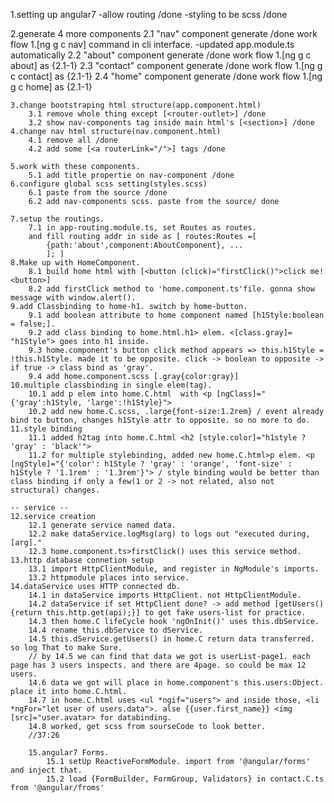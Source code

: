 1.setting up angular7
    -allow routing  /done
    -styling to be scss /done

2.generate 4 more components
    2.1 "nav" component generate /done
        work flow
        1.[ng g c nav] command in cli interface.
            -updated app.module.ts automatically
    2.2 "about" component generate /done
        work flow
        1.[ng g c about] as {2.1-1}
    2.3 "contact" component generate /done
        work flow
        1.[ng g c contact] as {2.1-1}
    2.4 "home" component generate /done
        work flow
        1.[ng g c home] as {2.1-1}

    3.change bootstraping html structure(app.component.html)
        3.1 remove whole thing except [<router-outlet>] /done
        3.2 show nav-components tag inside main html's [<section>] /done
    4.change nav html structure(nav.component.html)
        4.1 remove all /done
        4.2 add some [<a routerLink="/">] tags /done
    
    5.work with these components.
        5.1 add title propertie on nav-component /done
    6.configure global scss setting(styles.scss)
        6.1 paste from the source /done
        6.2 add nav-components scss. paste from the source/ done
    
    7.setup the routings.
        7.1 in app-routing.module.ts, set Routes as routes.
        and fill routing addr in side as [ routes:Routes =[
            {path:'about',component:AboutComponent}, ...
            ]; ]
    8.Make up with HomeComponent.
        8.1 build home html with [<button (click)="firstClick()">click me!<button>]
        8.2 add firstClick method to 'home.component.ts'file. gonna show message with window.alert().
    9.add Classbinding to home-h1. switch by home-button.
        9.1 add boolean attribute to home component named [h1Style:boolean = false;].
        9.2 add class binding to home.html.h1> elem. <[class.gray]= "h1Style"> goes into h1 inside.
        9.3 home.component's button click method appears => this.h1Style = !this.h1Style. made it to be opposite. click -> boolean to opposite -> if true -> class bind as 'gray'.
        9.4 add home.component.scss [.gray{color:gray}]
    10.multiple classbinding in single elem(tag).
        10.1 add p elem into home.C.html  with <p [ngClass]="{'gray':h1Style, 'large':!h1Style}">
        10.2 add new home.C.scss, .large{font-size:1.2rem} / event already bind to button, changes h1Style attr to opposite. so no more to do.
    11.style binding
        11.1 added h2tag into home.C.html <h2 [style.color]="h1style ?  'gray' : 'black'">
        11.2 for multiple stylebinding, added new home.C.html>p elem. <p [ngStyle]="{'color': h1Style ? 'gray' : 'orange', 'font-size' : h1Style ? '1.1rem' : '1.3rem'}"> / style binding would be better than class binding if only a few(1 or 2 -> not related, also not structural) changes.

    -- service --
    12.service creation
        12.1 generate service named data.
        12.2 make dataService.logMsg(arg) to logs out "executed during, [arg]." 
        12.3 home.component.ts>firstClick() uses this service method.
    13.http database connetion setup
        13.1 import HttpClientModule, and register in NgModule's imports.
        13.2 httpmodule places into service.
    14.dataService uses HTTP connected db.
        14.1 in dataService imports HttpClient. not HttpClientModule.
        14.2 dataService if set HttpClient done? -> add method [getUsers(){return this.http.get(api);}] to get fake users-list for practice.
        14.3 then home.C lifeCycle hook 'ngOnInit()' uses this.dbService.
        14.4 rename this.dbService to dService.
        14.5 this.dService.getUsers() in home.C return data transferred. so log That to make Sure.
        // by 14.5 we can find that data we got is userList-page1. each page has 3 users inspects. and there are 4page. so could be max 12 users.
        14.6 data we got will place in home.component's this.users:Object. place it into home.C.html.
        14.7 in home.C.html uses <ul *ngif="users"> and inside those, <li *ngFor="let user of users.data">. alse {{user.first_name}} <img [src]="user.avatar> for databinding.
        14.8 worked, get scss from sourseCode to look better.
        //37:26

        15.angular7 Forms.
            15.1 setUp ReactiveFormModule. import from '@angular/forms' and inject that.
            15.2 load {FormBuilder, FormGroup, Validators} in contact.C.ts from '@angular/froms'